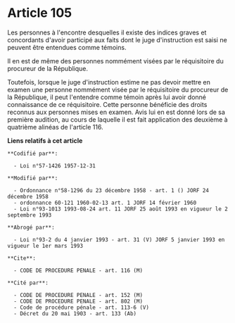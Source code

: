 # Article 105

Les personnes à l'encontre desquelles il existe des indices graves et concordants d'avoir participé aux faits dont le juge
d'instruction est saisi ne peuvent être entendues comme témoins.

Il en est de même des personnes nommément visées par le réquisitoire du procureur de la République.

Toutefois, lorsque le juge d'instruction estime ne pas devoir mettre en examen une personne nommément visée par le
réquisitoire du procureur de la République, il peut l'entendre comme témoin après lui avoir donné connaissance de ce
réquisitoire. Cette personne bénéficie des droits reconnus aux personnes mises en examen. Avis lui en est donné lors de sa
première audition, au cours de laquelle il est fait application des deuxième à quatrième alinéas de l'article 116.

**Liens relatifs à cet article**

	**Codifié par**:

	  - Loi n°57-1426 1957-12-31

	**Modifié par**:

	  - Ordonnance n°58-1296 du 23 décembre 1958 - art. 1 () JORF 24 décembre 1958
	  - ordonnance 60-121 1960-02-13 art. 1 JORF 14 février 1960
	  - Loi n°93-1013 1993-08-24 art. 11 JORF 25 août 1993 en vigueur le 2 septembre 1993

	**Abrogé par**:

	  - Loi n°93-2 du 4 janvier 1993 - art. 31 (V) JORF 5 janvier 1993 en vigueur le 1er mars 1993

	**Cite**:

	  - CODE DE PROCEDURE PENALE - art. 116 (M)

	**Cité par**:

	  - CODE DE PROCEDURE PENALE - art. 152 (M)
	  - CODE DE PROCEDURE PENALE - art. 802 (M)
	  - Code de procédure pénale - art. 113-6 (V)
	  - Décret du 20 mai 1903 - art. 133 (Ab)
